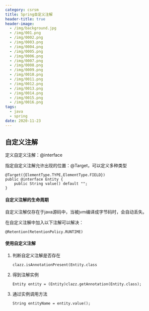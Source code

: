 ```yaml
---
category: csrsm
title: Spring自定义注解
header-title: true
header-image:
  - /img/background.jpg
  - /img/001.png
  - /img/0002.png
  - /img/0003.png
  - /img/0004.png
  - /img/0005.png
  - /img/0006.png
  - /img/0007.png
  - /img/0008.png
  - /img/0009.png
  - /img/0010.png
  - /img/0011.png
  - /img/0012.png
  - /img/0013.png
  - /img/0014.png
  - /img/0015.png
  - /img/0016.png
tags:
  - java
  - spring
date: 2020-11-23
---
```


## 自定义注解

定义自定义注解：@interface

指定自定义注解允许出现的位置：@Target，可以定义多种类型

```
@Target({ElementType.TYPE,ElementType.FIELD})
public @interface Entity {
    public String value() default "";
}
```

#### **自定义注解的生命周期**

自定义注解仅存在于java源码中，当被jvm编译成字节码时，会自动丢失。

在自定义注解中加入以下注解可以解决：

```
@Retention(RetentionPolicy.RUNTIME)
```

#### **使用自定义注解**

1. 判断自定义注解是否存在

   ```
   clazz.isAnnotationPresent(Entity.class
   ```

2. 得到注解实例

   ```
   Entity entity = (Entity)clazz.getAnnotation(Entity.class);
   ```

3. 通过实例调用方法

   ```
   String entityName = entity.value();
   ```

